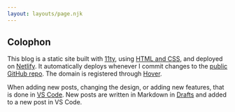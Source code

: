 ```yaml
---
layout: layouts/page.njk
---
```


## Colophon

This blog is a static site built with [11ty](https://www.11ty.dev/), using [HTML and CSS](https://htmlforpeople.com/), and deployed on [Netlify](https://www.netlify.com). It automatically deploys whenever I commit changes to the [public GitHub repo](https://github.com/ldstep/ldstepweblog-11ty). The domain is registered through [Hover](https://hover.com/).

When adding new posts, changing the design, or adding new features, that is done in [VS Code](https://code.visualstudio.com/). New posts are written in Markdown in [Drafts](https://getdrafts.com/) and added to a new post in VS Code.
